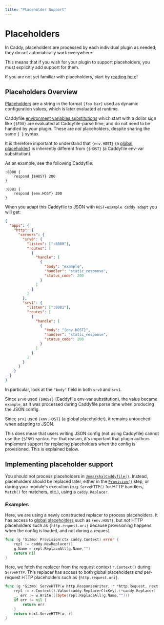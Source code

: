 ```yaml
---
title: "Placeholder Support"
---
```


# Placeholders

In Caddy, placeholders are processed by each individual plugin as needed; they do not automatically work everywhere.

This means that if you wish for your plugin to support placeholders, you must explicitly add support for them.

If you are not yet familiar with placeholders, start by [reading here](/docs/conventions#placeholders)!

## Placeholders Overview

[Placeholders](/docs/conventions#placeholders) are a string in the format `{foo.bar}` used as dynamic configuration values, which is later evaluated at runtime.

Caddyfile [environment variables substitutions](/docs/caddyfile/concepts#environment-variables) which start with a dollar sign like `{$FOO}` are evaluated at Caddyfile-parse time, and do not need to be handled by your plugin. These are _not_ placeholders, despite sharing the same `{ }` syntax.

It is therefore important to understand that `{env.HOST}` (a [global placeholder](/docs/conventions#placeholders)) is inherently different from `{$HOST}` (a Caddyfile env-var substitution).

As an example, see the following Caddyfile:
```caddy
:8080 {
	respond {$HOST} 200
}

:8081 {
	respond {env.HOST} 200
}
```

When you adapt this Caddyfile to JSON with `HOST=example caddy adapt` you will get:

```json
{
  "apps": {
    "http": {
      "servers": {
        "srv0": {
          "listen": [":8080"],
          "routes": [
            {
              "handle": [
                {
                  "body": "example",
                  "handler": "static_response",
                  "status_code": 200
                }
              ]
            }
          ]
        },
        "srv1": {
          "listen": [":8081"],
          "routes": [
            {
              "handle": [
                {
                  "body": "{env.HOST}",
                  "handler": "static_response",
                  "status_code": 200
                }
              ]
            }
          ]
        }
      }
    }
  }
}
```

In particular, look at the `"body"` field in both `srv0` and `srv1`.

Since `srv0` used `{$HOST}` (Caddyfile env-var substitution), the value became `example`, as it was processed during Caddyfile parse time when producing the JSON config.

Since `srv1` used `{env.HOST}` (a global placeholder), it remains untouched when adapting to JSON.

This does mean that users writing JSON config (not using Caddyfile) cannot use the `{$ENV}` syntax. For that reason, it's important that plugin authors implement support for replacing placeholders when the config is provisioned. This is explained below.


## Implementing placeholder support

You should not process placeholders in [`UnmarshalCaddyfile()`](/docs/extending-caddy/caddyfile). Instead, placeholders should be replaced later, either in the [`Provision()`](/docs/extending-caddy#provisioning) step, or during your module's execution (e.g. `ServeHTTP()` for HTTP handlers, `Match()` for matchers, etc.), using a `caddy.Replacer`.


### Examples

Here, we are using a newly constructed replacer to process placeholders. It has access to [global placeholders](/docs/conventions#placeholders) such as `{env.HOST}`, but _not_ HTTP placeholders such as `{http.request.uri}` because provisioning happens when the config is loaded, and not during a request.

```go
func (g *Gizmo) Provision(ctx caddy.Context) error {
	repl := caddy.NewReplacer()
	g.Name = repl.ReplaceAll(g.Name,"")
	return nil
}
```

Here, we fetch the replacer from the request context `r.Context()` during `ServeHTTP`. This replacer has access to both global placeholders _and_ per-request HTTP placeholders such as `{http.request.uri}`.

```go
func (g *Gizmo) ServeHTTP(w http.ResponseWriter, r *http.Request, next caddyhttp.Handler) error {
	repl := r.Context().Value(caddy.ReplacerCtxKey).(*caddy.Replacer)
	_, err := w.Write([]byte(repl.ReplaceAll(g.Name,"")))
	if err != nil {
		return err
	}
	return next.ServeHTTP(w, r)
}
```
